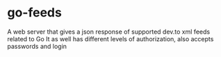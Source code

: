 # go-feeds
A web server that gives a json response of supported dev.to xml feeds related to Go
It as well has different levels of authorization, also accepts passwords and login
